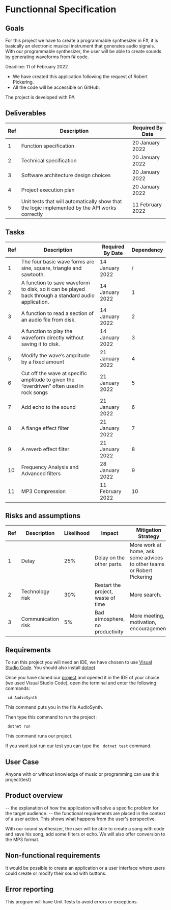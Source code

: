 
# Functionnal Specification

## Goals

For this project we have to create a programmable synthesizer in F#, it is basically an electronic musical instrument that generates audio signals. With our programmable synthesizer, the user will be able to create sounds by generating waveforms from f# code.

Deadline: 11 of February 2022

  - We have created this application following the request of Robert Pickering.
  - All the code will be accessible on GitHub.

  The project is developed with F#.

  

## Deliverables

| Ref | Description                                                                                   | Required By Date |
| --- | --------------------------------------------------------------------------------------------- | ---------------- |
| 1   | Function specification                                                                        | 20 January 2022  |
| 2   | Technical specification                                                                       | 20 January 2022  |
| 3   | Software architecture design choices                                                          | 20 January 2022  |
| 4   | Project execution plan                                                                        | 20 January 2022  |
| 5   | Unit tests that will automatically show that the logic implemented by the API works correctly | 11 February 2022 |


## Tasks


| Ref | Description                                                                                         | Required By Date | Dependency |
| --- | --------------------------------------------------------------------------------------------------- | ---------------- | ---------- |
| 1   | The four basic wave forms are sine, square, triangle and sawtooth.                                  | 14 January 2022  | /          |
| 2   | A function to save waveform to disk, so it can be played back through a standard audio application. | 14 January 2022  | 1          |
| 3   | A function to read a section of an audio file from disk.                                            | 14 January 2022  | 2          |
| 4   | A function to play the waveform directly without saving it to disk.                                 | 14 January 2022  | 3          |
| 5   | Modify the wave’s amplitude by a fixed amount                                                       | 21 January 2022  | 4          |
| 6   | Cut off the wave at specific amplitude to given the “overdriven” often used in rock songs           | 21 January 2022  | 5          |
| 7   | Add echo to the sound                                                                               | 21 January 2022  | 6          |
| 8   | A flange effect filter                                                                              | 21 January 2022  | 7          |
| 9   | A reverb effect filter                                                                              | 21 January 2022  | 8          |
| 10  | Frequency Analysis and Advanced filters                                                             | 28 January 2022  | 9          |
| 11  | MP3 Compression                                                                                     | 11 February 2022 | 10         |



## Risks and assumptions 

| Ref | Description        | Likelihood | Impact                             | Mitigation Strategy                                                    |
| --- | ------------------ | ---------- | ---------------------------------- | ---------------------------------------------------------------------- |
| 1   | Delay              | 25%        | Delay on the other parts.          | More work at home, ask some advices to other teams or Robert Pickering |
| 2   | Technology risk    | 30%        | Restart the project, waste of time | More search.                                                           |
| 3   | Communication risk | 5%         | Bad atmosphere, no productivity    | More meeting, motivation, encouragement                                |


## Requirements 

To run this project you will need an IDE, we have chosen to use [Visual Studio Code](https://code.visualstudio.com/download). 
You should also install [dotnet](https://dotnet.microsoft.com/en-us/download)

Once you have cloned our [project](https://github.com/Clementine951/ALGOSUP_2022_Project_3_D) and opened it in the IDE of your choice (we used Visual Studio Code), open the terminal and enter the following commands:

``` cd AudioSynth```

This command puts you in the file AudioSynth.

Then type this command to run the project :

``` dotnet run```

This command runs our project.

If you want just run our test you can type the ``` dotnet test``` command.

## User Case
Anyone with or without knowledge of music or programming can use this project(test)

## Product overview 
-- the explanation of how the application will solve a specific problem for the target audience.
-- the functional requirements are placed in the context of a user action. This shows what happens from the user's perspective.

With our sound synthesizer, the user will be able to create a song with code and save his song, add some filters or echo. We will also offer conversion to the MP3 format.

## Non-functional requirements 

It would be possible to create an application or a user interface where users could create or modify their sound with buttons.

## Error reporting 
This program will have Unit Tests to avoid errors or exceptions. 
